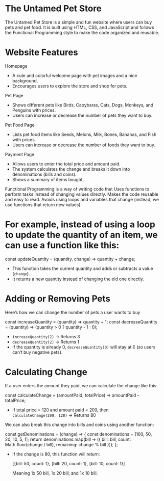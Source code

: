 # The Untamed Pet Store

The Untamed Pet Store is a simple and fun website where users can buy pets and pet food. It is built using HTML, CSS, and JavaScript and follows the Functional Programming style to make the code organized and reusable.  

# Website Features  

Homepage  
   - A cute and colorful welcome page with pet images and a nice background.  
   - Encourages users to explore the store and shop for pets.  

Pet Page   
   - Shows different pets like Birds, Capybaras, Cats, Dogs, Monkeys, and Penguins with prices.  
   - Users can increase or decrease the number of pets they want to buy.  

Pet Food Page   
   - Lists pet food items like Seeds, Melons, Milk, Bones, Bananas, and Fish with prices.  
   - Users can increase or decrease the number of foods they want to buy.  


Payment Page  
   - Allows users to enter the total price and amount paid.
   - The system calculates the change and breaks it down into denominations (bills and coins).
   - Shows a summary of items bought.


Functional Programming is a way of writing code that Uses functions to perform tasks instead of changing values directly.  Makes the code reusable and easy to read.  Avoids using loops and variables that change (instead, we use functions that return new values).  

# For example, instead of using a loop to update the quantity of an item, we can use a function like this:  

const updateQuantity = (quantity, change) => quantity + change;

- This function takes the current quantity and adds or subtracts a value (`change`).  
- It returns a new quantity instead of changing the old one directly.  

# Adding or Removing Pets  

Here’s how we can change the number of pets a user wants to buy 

const increaseQuantity = (quantity) => quantity + 1;
const decreaseQuantity = (quantity) => (quantity > 0 ? quantity - 1 : 0);


- `increaseQuantity(2)` → Returns 3  
- `decreaseQuantity(2)` → Returns 1  
- If the quantity is already 0, `decreaseQuantity(0)` will stay at 0 (so users can’t buy negative pets).  

# Calculating Change  

If a user enters the amount they paid, we can calculate the change like this:  

const calculateChange = (amountPaid, totalPrice) => amountPaid - totalPrice;


- If total price = 120 and amount paid = 200, then  
  `calculateChange(200, 120)` → Returns 80  

We can also break this change into bills and coins using another function:  

const getDenominations = (change) => {
    const denominations = [100, 50, 20, 10, 5, 1];
    return denominations.map(bill => ({
        bill: bill,
        count: Math.floor(change / bill),
        remaining: change % bill
    }));
};


- If the change is 80, this function will return:  

  [{bill: 50, count: 1}, {bill: 20, count: 1}, {bill: 10, count: 1}]
  
  Meaning 1x 50 bill, 1x 20 bill, and 1x 10 bill.  


